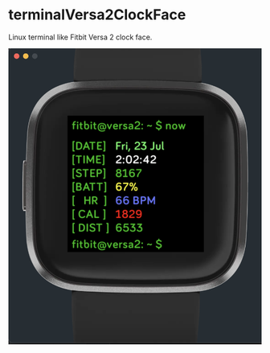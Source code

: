 # terminalVersa2ClockFace

Linux terminal like Fitbit Versa 2 clock face.

![screenshot](resources/screenshot.png)


